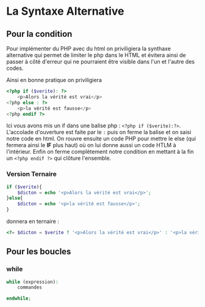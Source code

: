 # La Syntaxe Alternative

## Pour la condition

Pour implémenter du PHP avec du html on priviligiera la synthaxe alternative qui permet de limiter le php dans le HTML et évitera ainsi de passer à côté d'erreur qui ne pourraient être visible dans l'un et l'autre des codes.

Ainsi en bonne pratique on priviligiera

```php
<?php if ($verite): ?>
    <p>Alors la vérité est vrai</p>
<?php else : ?>
    <p>la vérité est fausse</p>
<?php endif ?>
 ```

 Ici vous avons mis un if dans une balise php : `<?php if ($verite):?>`. L'accolade d'ouverture est faite par le `:` puis on ferme la balise et on saisi notre code en html. On rouvre ensuite un code PHP pour mettre le else (qui fermera ainsi le **IF** plus haut) où on lui donne aussi un code HTLM à l'intérieur. Enfin on ferme complètement notre condition en mettant à la fin un `<?php endif ?>` qui clôture l'ensemble.

### Version Ternaire

```php
if ($verite){
    $dicton = echo '<p>Alors la vérité est vrai</p>';
}else{
    $dicton = echo '<p>la vérité est fausse</p>';
}
 ```

 donnera en ternaire :

 ```php
<?= $dicton = $verite ? '<p>Alors la vérité est vrai</p>' : '<p>la vérité est fausse</p>' ?>
 ```

 


## Pour les boucles

### while

```php
while (expression):
    commandes

endwhile;

```
